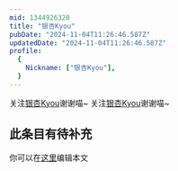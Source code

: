 ```yaml
---
mid: 1344926320
title: "银杏Kyou"
pubDate: "2024-11-04T11:26:46.587Z"
updatedDate: "2024-11-04T11:26:46.587Z"
profile:
  {
    Nickname: ["银杏Kyou"],
  }
---
```


关注[银杏Kyou](https://space.bilibili.com/1344926320)谢谢喵~ 关注[银杏Kyou](https://space.bilibili.com/1344926320)谢谢喵~

## 此条目有待补充
你可以在[这里](https://github.com/Yuhanawa/VTuber.ICU-Content/edit/master/v/银杏Kyou/index.md)编辑本文
